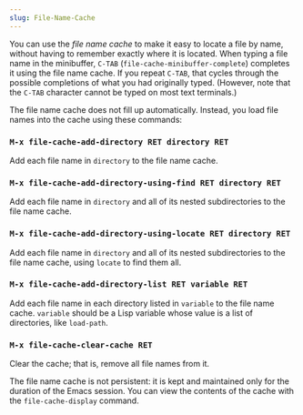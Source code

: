 ```yaml
---
slug: File-Name-Cache
---
```


You can use the *file name cache* to make it easy to locate a file by name, without having to remember exactly where it is located. When typing a file name in the minibuffer, `C-TAB` (`file-cache-minibuffer-complete`) completes it using the file name cache. If you repeat `C-TAB`, that cycles through the possible completions of what you had originally typed. (However, note that the `C-TAB` character cannot be typed on most text terminals.)

The file name cache does not fill up automatically. Instead, you load file names into the cache using these commands:

### `M-x file-cache-add-directory RET directory RET`

Add each file name in `directory` to the file name cache.

### `M-x file-cache-add-directory-using-find RET directory RET`

Add each file name in `directory` and all of its nested subdirectories to the file name cache.

### `M-x file-cache-add-directory-using-locate RET directory RET`

Add each file name in `directory` and all of its nested subdirectories to the file name cache, using `locate` to find them all.

### `M-x file-cache-add-directory-list RET variable RET`

Add each file name in each directory listed in `variable` to the file name cache. `variable` should be a Lisp variable whose value is a list of directories, like `load-path`.

### `M-x file-cache-clear-cache RET`

Clear the cache; that is, remove all file names from it.

The file name cache is not persistent: it is kept and maintained only for the duration of the Emacs session. You can view the contents of the cache with the `file-cache-display` command.
